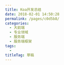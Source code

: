 ```yaml
---
title: Koa开发总结
date: 2018-02-01 14:50:28
permalink: /pages/c0d5b8/
categories: 
  - 大前端
  - 专业领域
  - 服务端
  - 服务端框架
tags: 
  - 
titleTag: 草稿
---
```

